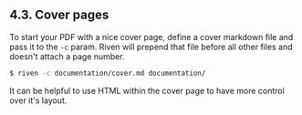 ## 4.3. Cover pages

To start your PDF with a nice cover page, define a cover markdown file and pass it to the `-c` param. Riven will prepend
that file before all other files and doesn't attach a page number.

```bash
$ riven -c documentation/cover.md documentation/
```

It can be helpful to use HTML within the cover page to have more control over it's layout.
